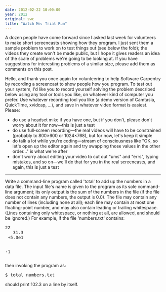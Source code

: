 ```yaml
---
date: 2012-02-22 10:00:00
year: 2012
original: swc
title: "Watch Me: Trial Run"
---
```

<p>A dozen people have come forward since I asked last week for volunteers to make short screencasts showing how they program. I just sent them a sample problem to work on to test things out (see below the fold); the videos they create won't be made public, but I hope it gives readers an idea of the scale of problems we're going to be looking at. If you have suggestions for interesting problems of a similar size, please add them as comments on this post.</p>
<p>Hello, and thank you once again for volunteering to help Software Carpentry by recording a screencast to show people how you program. To test out your system, I'd like you to record yourself solving the problem described below using any tool or tools you like, on whatever kind of computer you prefer. Use whatever recording tool you like (a demo version of Camtasia, QuickTime, xvidcap, ...), and save in whatever video format is easiest. Please:</p>
<ul>
<li>do use a headset mike if you have one, but if you don't, please don't worry about it for now&mdash;this is just a test</li>
<li>do use full-screen recording&mdash;the real videos will have to be constrained (probably to 800&times;600 or 1024&times;768), but for now, let's keep it simple</li>
<li>do talk a lot while you're coding&mdash;stream of consciousness like "OK, so let's open up the editor again and try swapping those values in the other order..." is what we're after</li>
<li>don't worry about editing your video to cut out "ums" and "errs", typing mistakes, and so on&mdash;we'll do that for you in the real screencasts, and again, this is just a test</li>
</ul>
<hr />
<p>Write a command-line program called 'total' to add up the numbers in a data file. The input file's name is given to the program as its sole command-line argument; its only output is the sum of the numbers in the file (if the file does not contain any numbers, the output is 0.0). The file may contain any number of lines (including none at all); each line may contain at most one floating-point number, and may also contain leading or trailing whitespace. (Lines containing only whitespace, or nothing at all, are allowed, and should be ignored.) For example, if the file 'numbers.txt' contains:</p>
<pre>22
   31.3
 +5.0e1

-1</pre>
<p>then invoking the program as:</p>
<pre>$ total numbers.txt</pre>
<p>should print 102.3 on a line by itself.</p>

